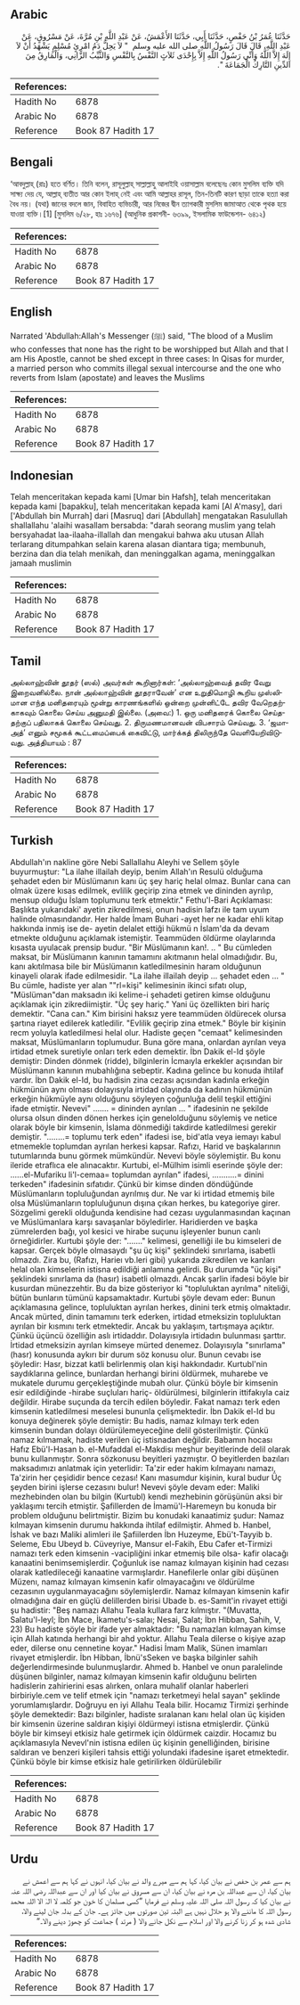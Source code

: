 ## Arabic


<div dir="rtl" lang="ar" style={{fontSize:'larger',backgroundColor:'#f8f9fa',padding:20}}>
حَدَّثَنَا عُمَرُ بْنُ حَفْصٍ، حَدَّثَنَا أَبِي، حَدَّثَنَا الأَعْمَشُ، عَنْ عَبْدِ اللَّهِ بْنِ مُرَّةَ، عَنْ مَسْرُوقٍ، عَنْ عَبْدِ اللَّهِ، قَالَ قَالَ رَسُولُ اللَّهِ صلى الله عليه وسلم ‏ "‏ لاَ يَحِلُّ دَمُ امْرِئٍ مُسْلِمٍ يَشْهَدُ أَنْ لاَ إِلَهَ إِلاَّ اللَّهُ وَأَنِّي رَسُولُ اللَّهِ إِلاَّ بِإِحْدَى ثَلاَثٍ النَّفْسُ بِالنَّفْسِ وَالثَّيِّبُ الزَّانِي، وَالْمَارِقُ مِنَ الدِّينِ التَّارِكُ الْجَمَاعَةَ ‏"‏‏.‏
</div>
<div style={{backgroundColor:'#f8f9fa',padding:20, marginBottom: 10}}><table> <thead> <tr> <th>References:</th> <th></th> </tr> </thead> <tbody><tr><td>Hadith No</td><td>6878</td></tr><tr><td>Arabic No</td><td>6878</td></tr><tr><td>Reference</td><td>Book 87 Hadith 17</td></tr></tbody></table></div>

## Bengali


<div dir="ltr" lang="bn" style={{fontSize:'larger',backgroundColor:'#f8f9fa',padding:20}}>
‘আবদুল্লাহ্ (রাঃ) হতে বর্ণিত। তিনি বলেন, রাসূলুল্লাহ্ সাল্লাল্লাহু আলাইহি ওয়াসাল্লাম বলেছেনঃ কোন মুসলিম ব্যক্তি যদি সাক্ষ্য দেয় যে, আল্লাহ্ ব্যতীত আর কোন ইলাহ্ নেই এবং আমি আল্লাহর রাসূল, তিন-তিনটি কারণ ছাড়া তাকে হত্যা করা বৈধ নয়। (যথা) জানের বদলে জান, বিবাহিত ব্যভিচারী, আর নিজের দ্বীন ত্যাগকারী মুসলিম জামাআত থেকে পৃথক হয়ে যাওয়া ব্যক্তি।[1] [মুসলিম ৬/২৮, হাঃ ১৬৭৬] (আধুনিক প্রকাশনী- ৬৩৯৯, ইসলামিক ফাউন্ডেশন- ৬৪১২)
</div>
<div style={{backgroundColor:'#f8f9fa',padding:20, marginBottom: 10}}><table> <thead> <tr> <th>References:</th> <th></th> </tr> </thead> <tbody><tr><td>Hadith No</td><td>6878</td></tr><tr><td>Arabic No</td><td>6878</td></tr><tr><td>Reference</td><td>Book 87 Hadith 17</td></tr></tbody></table></div>

## English


<div dir="ltr" lang="en" style={{fontSize:'larger',backgroundColor:'#f8f9fa',padding:20}}>
Narrated 'Abdullah:Allah's Messenger (ﷺ) said, "The blood of a Muslim who confesses that none has the right to be worshipped but Allah and that I am His Apostle, cannot be shed except in three cases: In Qisas for murder, a married person who commits illegal sexual intercourse and the one who reverts from Islam (apostate) and leaves the Muslims
</div>
<div style={{backgroundColor:'#f8f9fa',padding:20, marginBottom: 10}}><table> <thead> <tr> <th>References:</th> <th></th> </tr> </thead> <tbody><tr><td>Hadith No</td><td>6878</td></tr><tr><td>Arabic No</td><td>6878</td></tr><tr><td>Reference</td><td>Book 87 Hadith 17</td></tr></tbody></table></div>

## Indonesian


<div dir="ltr" lang="id" style={{fontSize:'larger',backgroundColor:'#f8f9fa',padding:20}}>
Telah menceritakan kepada kami [Umar bin Hafsh], telah menceritakan kepada kami [bapakku], telah menceritakan kepada kami [Al A'masy], dari ['Abdullah bin Murrah] dari [Masruq] dari [Abdullah] mengatakan Rasulullah shallallahu 'alaihi wasallam bersabda: "darah seorang muslim yang telah bersyahadat laa-ilaaha-illallah dan mengakui bahwa aku utusan Allah terlarang ditumpahkan selain karena alasan diantara tiga; membunuh, berzina dan dia telah menikah, dan meninggalkan agama, meninggalkan jamaah muslimin
</div>
<div style={{backgroundColor:'#f8f9fa',padding:20, marginBottom: 10}}><table> <thead> <tr> <th>References:</th> <th></th> </tr> </thead> <tbody><tr><td>Hadith No</td><td>6878</td></tr><tr><td>Arabic No</td><td>6878</td></tr><tr><td>Reference</td><td>Book 87 Hadith 17</td></tr></tbody></table></div>

## Tamil


<div dir="ltr" lang="ta" style={{fontSize:'larger',backgroundColor:'#f8f9fa',padding:20}}>
அல்லாஹ்வின் தூதர் (ஸல்) அவர்கள் கூறினார்கள்: ‘அல்லாஹ்வைத் தவிர வேறு இறைவனில்லை. நான் அல்லாஹ்வின் தூதராவேன்’ என உறுதிமொழி கூறிய முஸ்லிமான எந்த மனிதரையும் மூன்று காரணங்களில் ஒன்றை முன்னிட்டே தவிர வேறெதற்காகவும் கொலை செய்ய அனுமதி இல்லை. (அவை:) 1. ஒரு மனிதரைக் கொலை செய்ததற்குப் பதிலாகக் கொலை செய்வது. 2. திருமணமானவன் விபசாரம் செய்வது. 3. ‘ஜமாஅத்’ எனும் சமூகக் கூட்டமைப்பைக் கைவிட்டு, மார்க்கத் திலிருந்தே வெளியேறிவிடுவது. அத்தியாயம் : 87
</div>
<div style={{backgroundColor:'#f8f9fa',padding:20, marginBottom: 10}}><table> <thead> <tr> <th>References:</th> <th></th> </tr> </thead> <tbody><tr><td>Hadith No</td><td>6878</td></tr><tr><td>Arabic No</td><td>6878</td></tr><tr><td>Reference</td><td>Book 87 Hadith 17</td></tr></tbody></table></div>

## Turkish


<div dir="ltr" lang="tr" style={{fontSize:'larger',backgroundColor:'#f8f9fa',padding:20}}>
Abdullah'ın nakline göre Nebi Sallallahu Aleyhi ve Sellem şöyle buyurmuştur: "La ilahe illailah deyip, benim Allah'ın Resulü olduğuma şehadet eden bir Müslümanın kanı üç şey hariç helal olmaz. Bunlar cana can olmak üzere kısas edilmek, evlilik geçirip zina etmek ve dininden ayrılıp, mensup olduğu İslam toplumunu terk etmektir." Fethu'l-Bari Açıklaması: Başlıkta yukarıdaki' ayetin zikredilmesi, onun hadisin lafzı ile tam uyum halinde olmasındandır. Her halde İmam Buhari -ayet her ne kadar ehli kitap hakkında inmiş ise de- ayetin delalet ettiği hükmü n İslam'da da devam etmekte olduğunu açıklamak istemiştir. Teammüden öldürme olaylarında kısasta uyulacak prensip budur. "Bir Müslümanın kan!. .. " Bu cümleden maksat, bir Müslümanın kanının tamamını akıtmanın helal olmadığıdır. Bu, kanı akıtılmasa bile bir Müslümanın katledilmesinin haram olduğunun kinayeli olarak ifade edilmesidir. "La ilahe illailah deyip ... şehadet eden ... " Bu cümle, hadiste yer alan ""rl=kişi" kelimesinin ikinci sıfatı olup, "Müslüman"dan maksadın iki kelime-i şehadeti getiren kimse olduğunu açıklamak için zikrediimiştir. "Üç şey hariç." Yani üç özellikten biri hariç demektir. "Cana can." Kim birisini haksız yere teammüden öldürecek olursa şartına riayet edilerek katledilir. "Evlilik geçirip zina etmek." Böyle bir kişinin recm yoluyla katledilmesi helal olur. Hadiste geçen "cemaat" kelimesinden maksat, Müslümanların toplumudur. Buna göre mana, onlardan ayrılan veya irtidad etmek suretiyle onları terk eden demektir. İbn Dakik el-Id şöyle demiştir: Dinden dönmek (ridde), bilginlerin İcmaıyla erkekler açısından bir Müslümanın kanının mubahlığına sebeptir. Kadına gelince bu konuda ihtilaf vardır. İbn Dakik el-Id, bu hadisin zina cezası açısından kadınla erkeğin hükmünün aynı olması dolayısıyla irtidad olayında da kadının hükmünün erkeğin hükmüyle aynı olduğunu söyleyen çoğunluğa delil teşkil ettiğini ifade etmiştir. Nevevi" ....... = dininden ayrılan ... " ifadesinin ne şekilde olursa olsun dinden dönen herkes için genelolduğunu söylemiş ve netice olarak böyle bir kimsenin, İslama dönmediği takdirde katledilmesi gerekir demiştir. "........= toplumu terk eden" ifadesi ise, bid'atla veya iemayı kabul etmemekle toplumdan ayrılan herkesi kapsar. Rafızı, Harid ve başkalarının tutumlarında bunu görmek mümkündür. Nevevi böyle söylemiştir. Bu konu ileride etraflıca ele alınacaktır. Kurtubi, el-Mülhim isimli eserinde şöyle der: ......el-Mufariku li'l-cemaa= toplumdan ayrılan" ifadesi, ...........= dinini terkeden" ifadesinin sıfatıdır. Çünkü bir kimse dinden döndüğünde Müslümanların topluluğundan ayrılmış dur. Ne var ki irtidad etmemiş bile olsa Müslümanların topluluğunun dışına çıkan herkes, bu kategoriye girer. Sözgelimi gerekli olduğunda kendisine had cezası uygulanmasından kaçınan ve Müslümanlara karşı savaşanlar böyledirler. Haridierden ve başka zümrelerden bağı, yol kesici ve hirabe suçunu işleyenler bunun canlı örneğidirler. Kurtubi şöyle der: "......." kelimesi, genelliği ile bu kimseleri de kapsar. Gerçek böyle olmasaydı "şu üç kişi" şeklindeki sınırlama, isabetli olmazdı. Zira bu, (Rafızı, Harieı vb.leri gibi) yukarıda zikredilen ve kanları helal olan kimselerin istisna edildiği anlamına gelirdi. Bu durumda "üç kişi" şeklindeki sınırlama da (hasır) isabetli olmazdı. Ancak şarlin ifadesi böyle bir kusurdan münezzehtir. Bu da bize gösteriyor ki "topluluktan ayrılma" niteliği, bütün bunların tümünü kapsamaktadır. Kurtubi şöyle devam eder: Bunun açıklamasına gelince, topluluktan ayrılan herkes, dinini terk etmiş olmaktadır. Ancak mürted, dinin tamamını terk ederken, irtidad etmeksizin topluluktan ayrılan bir kısmını terk etmektedir. Ancak bu yaklaşım, tartışmaya açıktır. Çünkü üçüncü özelliğin aslı irtidaddır. Dolayısıyla irtidadın bulunması şarttır. İrtidad etmeksizin ayrılan kimseye mürted denemez. Dolayısıyla "sınırlama" (hasr) konusunda aykırı bir durum söz konusu olur. Bunun cevabı ise şöyledir: Hasr, bizzat katli belirlenmiş olan kişi hakkındadır. Kurtubl'nin saydıklarına gelince, bunlardan herhangi birini öldürmek, muharebe ve mukatele durumu gerçekleştiğinde mubah olur. Çünkü böyle bir kimsenin esir edildiğinde -hirabe suçluları hariç- öldürülmesi, bilginlerin ittifakıyla caiz değildir. Hirabe suçunda da tercih edilen böyledir. Fakat namazı terk eden kimsenin katledilmesi meselesi bununla çelişmektedir. İbn Dakik el-Id bu konuya değinerek şöyle demiştir: Bu hadis, namaz kılmayı terk eden kimsenin bundan dolayı öldürülemeyeceğine delil gösterilmiştir. Çünkü namaz kılmamak, hadiste verilen üç istisnadan değildir. Babamın hocası Hafız Ebü'l-Hasan b. el-Mufaddal el-Makdisı meşhur beyitlerinde delil olarak bunu kullanmıştır. Sonra sözkonusu beyitleri yazmıştır. O beyitlerden bazıları maksadımızı anlatmak için yeterlidir: Ta'zir eder hakim kılmayanı namazı, Ta'zirin her çeşididir bence cezası! Kanı masumdur kişinin, kural budur Üç şeyden birini işlerse cezasını bulur! Nevevi şöyle devam eder: Maliki mezhebinden olan bu bilgin (Kurtubl) kendi mezhebinin görüşünün aksi bir yaklaşımı tercih etmiştir. Şafillerden de İmamü'l-Haremeyn bu konuda bir problem olduğunu belirtmiştir. Bizim bu konudaki kanaatimiz şudur: Namaz kılmayan kimsenin durumu hakkında ihtilaf edilmiştir. Ahmed b. Hanbel, İshak ve bazı Maliki alimleri ile Şafiilerden İbn Huzeyme, Ebü't-Tayyib b. Seleme, Ebu Ubeyd b. Cüveyriye, Mansur el-Fakih, Ebu Cafer et-Tirmizi namazı terk eden kimsenin -vacipliğini inkar etmemiş bile olsa- kafir olacağı kanaatini benimsemişlerdir. Çoğunluk ise namaz kılmayan kişinin had cezası olarak katledileceği kanaatine varmışlardır. Hanefilerle onlar gibi düşünen Müzenı, namaz kılmayan kimsenin kafir olmayacağını ve öldürülme cezasının uygulanmayacağını söylemişlerdir. Namaz kılmayan kimsenin kafir olmadığına dair en güçlü delillerden birisi Ubade b. es-Samit'in rivayet ettiği şu hadistir: "Beş namazı Allahu Teala kullara farz kılmıştır. "(Muvatta, Salatu'l-leyl; İbn Mace, İkametu's-salaı; Nesai, Salat; İbn Hibban, Sahih, V, 23) Bu hadiste şöyle bir ifade yer almaktadır: "Bu namazlan kılmayan kimse için Allah katında herhangi bir ahd yoktur. Allahu Teala dilerse o kişiye azap eder, dilerse onu cennetine koyar." Hadisi İmam Malik, Sünen imamları rivayet etmişlerdir. İbn Hibban, İbnü'sSeken ve başka bilginler sahih değerlendirmesinde bulunmuşlardır. Ahmed b. Hanbel ve onun paralelinde düşünen bilginler, namaz kılmayan kimsenin kafir olduğunu belirten hadislerin zahirierini esas alırken, onlara muhalif olanlar haberleri birbiriyle.cem ve telif etmek için "namazı terketmeyi helal sayan" şeklinde yorumlamışlardır. Doğruyu en iyi Allahu Teala bilir. Hocamız Tirmizi şerhinde şöyle demektedir: Bazı bilginler, hadiste sıralanan kanı helal olan üç kişiden bir kimsenin üzerine saldıran kişiyi öldürmeyi istisna etmişlerdir. Çünkü böyle bir kimseyi etkisiz hale getirmek için öldürmek caizdir. Hocamız bu açıklamasıyla Nevevl'nin istisna edilen üç kişinin genelliğinden, birisine saldıran ve benzeri kişileri tahsis ettiği yolundaki ifadesine işaret etmektedir. Çünkü böyle bir kimse etkisiz hale getirilirken öldürülebilir
</div>
<div style={{backgroundColor:'#f8f9fa',padding:20, marginBottom: 10}}><table> <thead> <tr> <th>References:</th> <th></th> </tr> </thead> <tbody><tr><td>Hadith No</td><td>6878</td></tr><tr><td>Arabic No</td><td>6878</td></tr><tr><td>Reference</td><td>Book 87 Hadith 17</td></tr></tbody></table></div>

## Urdu


<div dir="rtl" lang="ur" style={{fontSize:'larger',backgroundColor:'#f8f9fa',padding:20}}>
ہم سے عمر بن حفص نے بیان کیا، کہا ہم سے میرے والد نے بیان کیا، انہوں نے کہا ہم سے اعمش نے بیان کیا، ان سے عبداللہ بن مرہ نے بیان کیا، ان سے مسروق نے بیان کیا اور ان سے عبداللہ رضی اللہ عنہ نے بیان کیا کہ رسول اللہ صلی اللہ علیہ وسلم نے فرمایا ”کسی مسلمان کا خون جو کلمہ لا الہٰ الا اللہ محمد رسول اللہ کا ماننے والا ہو حلال نہیں ہے البتہ تین صورتوں میں جائز ہے۔ جان کے بدلہ جان لینے والا، شادی شدہ ہو کر زنا کرنے والا اور اسلام سے نکل جانے والا ( مرتد ) جماعت کو چھوڑ دینے والا۔“
</div>
<div style={{backgroundColor:'#f8f9fa',padding:20, marginBottom: 10}}><table> <thead> <tr> <th>References:</th> <th></th> </tr> </thead> <tbody><tr><td>Hadith No</td><td>6878</td></tr><tr><td>Arabic No</td><td>6878</td></tr><tr><td>Reference</td><td>Book 87 Hadith 17</td></tr></tbody></table></div>